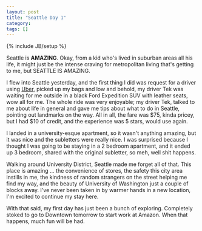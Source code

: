 ```yaml
---
layout: post
title: "Seattle Day 1"
category:
tags: []
---
```

{% include JB/setup %}

Seattle is **AMAZING**. Okay, from a kid who's lived in suburban areas all his life,
it might just be the intense craving for metropolitan living that's getting to me, but
SEATTLE IS AMAZING.

I flew into Seattle yesterday, and the first thing I did was request for a driver
using [Uber](www.uber.com), picked up my bags and low and behold, my driver Tek
was waiting for me outside in a black Ford Expedition SUV with leather seats, wow
all for me. The whole ride was very enjoyable; my driver Tek, talked to me about
life in general and gave me tips about what to do in Seattle, pointing out landmarks
on the way. All in all, the fare was $75, kinda pricey, but I had $10 of credit,
and the experience was 5 stars, would use again.

I landed in a university-esque apartment, so it wasn't anything amazing, but it
was nice and the subletters were really nice. I was surprised because I thought
I was going to be staying in a 2 bedroom apartment, and it ended up 3 bedroom, shared
with the original subletter, so meh, well shit happens.

Walking around University District, Seattle made me forget all of that. This place
is amazing ... the convenience of stores, the safety this city area instills in me,
the kindness of random strangers on the street helping me find my way, and the beauty
of University of Washington just a couple of blocks away. I've never been taken in
by warmer hands in a new location, I'm excited to continue my stay here.

With that said, my first day has just been a bunch of exploring. Completely stoked
to go to Downtown tomorrow to start work at Amazon. When that happens, much fun
will be had.